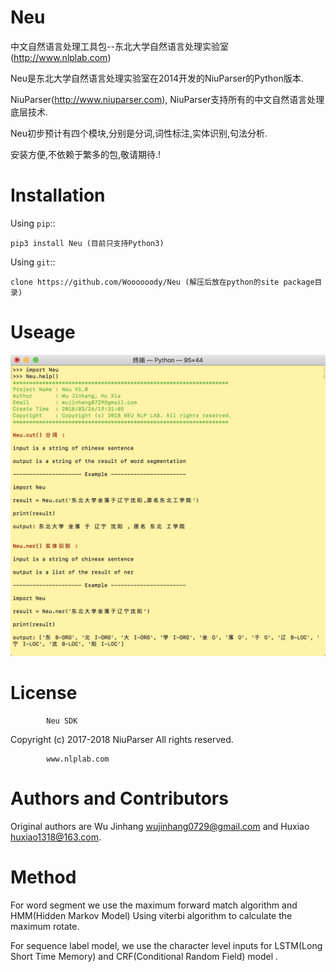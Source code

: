 Neu
===
中文自然语言处理工具包--东北大学自然语言处理实验室(http://www.nlplab.com)

Neu是东北大学自然语言处理实验室在2014开发的NiuParser的Python版本.

NiuParser(http://www.niuparser.com), NiuParser支持所有的中文自然语言处理底层技术.

Neu初步预计有四个模块,分别是分词,词性标注,实体识别,句法分析.

安装方便,不依赖于繁多的包,敬请期待.!

Installation
============

Using ``pip``::

    pip3 install Neu (目前只支持Python3)

Using ``git``::

    clone https://github.com/Woooooody/Neu (解压后放在python的site package目录)

Useage
======

![help](https://github.com/Woooooody/Neu/blob/master/images/help.png)

License
=======

  			Neu SDK   					                    
					                                                                
 Copyright (c) 2017-2018 NiuParser All rights reserved.              
                                                                                   
  			www.nlplab.com        


Authors and Contributors
========================

Original authors are Wu Jinhang <wujinhang0729@gmail.com> and Huxiao <huxiao1318@163.com>. 

Method
=======

For word segment we use the maximum forward match algorithm and HMM(Hidden Markov Model)
Using viterbi algorithm to calculate the maximum rotate.

For sequence label model, we use the character level inputs for  LSTM(Long Short Time Memory) and CRF(Conditional Random Field) model .
